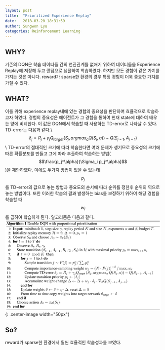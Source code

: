 ```yaml
---
layout: post
title:  "Prioritized Experience Replay"
date:   2018-03-20 18:31:59
author: Sungwon Lyu
categories: Reinforcement Learning
---
```

## WHY? 
기존의 DQN은 학습 데이터들 간의 연관관계를 없애기 위하여 데이터들을 Experience Replay에 저장해 두고 랜덤으로 샘플하여 학습하였다. 하지만 모든 경험이 같은 가치를 가지는 것은 아니다. reward가 sparse한 환경의 경우 특정 경험이 더욱 중요한 가치를 가질 수 있다. 

## WHAT?
이를 위해 experience replay내에 있는 경험의 중요성을 판단하여 효율적으로 학습하고자 하였다. 경험의 중요성은 에이전트가 그 경험을 통하여 현재 state에 대하여 배우는 양에 비례한다. 이 값은 DQN에서 학습할 때 사용하는 TD-error로 나타날 수 있다. TD-error는 다음과 같다.\\
$$\delta_j = R_j + \gamma_jQ_{target}(S_j, argmax_a Q(S_j, a)) - Q(S_{j-1}, A_{j-1})$$\\
TD-error의 절대적인 크기에 따라 학습한다면 여러 문제가 생기므로 중요성의 크기에 따른 확률분포를 만들고 그에 따라 추출하여 학습하는 방법($$\frac{p_j^\alpha}{\Sigma_i p_j^\alpha}$$)을 제안하였다. 이에도 두가지 방법이 있을 수 있는데 $$p_j$$를 TD-error의 값으로 놓는 방법과 중요도의 순서에 따라 순위를 정한후 순위의 역으로 놓는 방법이다. 또한 이러한 학습의 결과 발생하는 bias를 보정하기 위하여 해당 경험을 학습할 때 $$w_i$$를 곱하여 학습하게 된다. 알고리즘은 다음과 같다. 
![img](/assets/images/preplay.png){: .center-image width="50px"}

## So?
reward가 sparse한 환경에서 훨씬 효율적인 학습성과를 보였다. 